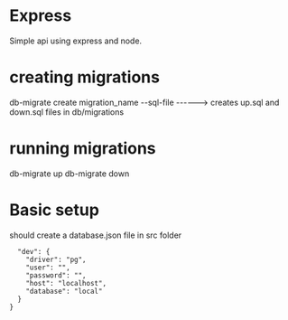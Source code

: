 # Express

Simple api using express and node.

# creating migrations

db-migrate create migration_name --sql-file ------> creates up.sql and down.sql files in db/migrations

# running migrations

db-migrate up
db-migrate down

# Basic setup

should create a database.json file in src folder

```{
  "dev": {
    "driver": "pg",
    "user": "",
    "password": "",
    "host": "localhost",
    "database": "local"
  }
}
```
